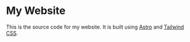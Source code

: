 # My Website

This is the source code for my website. It is built using [Astro](https://astro.build) and [Tailwind CSS](https://tailwindcss.com).
